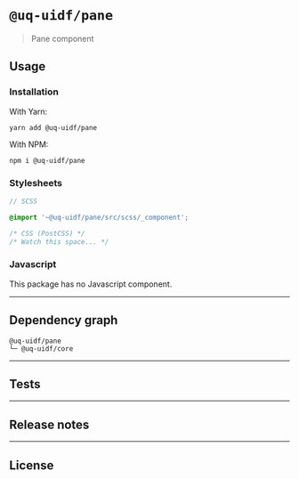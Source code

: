 # `@uq-uidf/pane`

> Pane component

## Usage

### Installation

With Yarn:
```shell
yarn add @uq-uidf/pane
```

With NPM:
```shell
npm i @uq-uidf/pane
```

### Stylesheets

```scss
// SCSS

@import '~@uq-uidf/pane/src/scss/_component';
```

```css
/* CSS (PostCSS) */
/* Watch this space... */
```

### Javascript

This package has no Javascript component.

---

## Dependency graph

```shell
@uq-uidf/pane
└─ @uq-uidf/core
```

---

## Tests

---

## Release notes

---

## License
